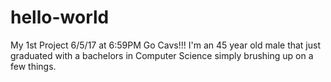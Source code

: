 # hello-world
My 1st Project 6/5/17 at 6:59PM Go Cavs!!!
I'm an 45 year old male that just graduated with a bachelors in Computer Science simply brushing up on a few things.
